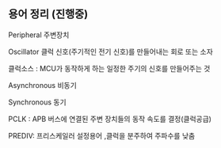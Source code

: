 ## 용어 정리 (진행중)

Peripheral 주변장치

Oscillator 클럭 신호(주기적인 전기 신호)를 만들어내는 회로 또는 소자

클럭소스 : MCU가 동작하게 하는 일정한 주기의 신호를 만들어주는 것

Asynchronous 비동기

Synchronous 동기

PCLK : APB 버스에 연결된 주변 장치들의 동작 속도를 결정(클럭공급)

PREDIV: 프리스케일러 설정용어 ,클럭을 분주하여 주파수를 낮춤
